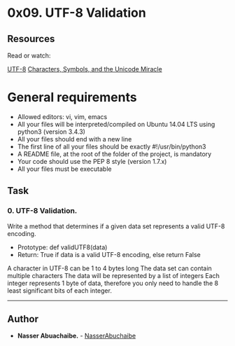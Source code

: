 # 0x09. UTF-8 Validation

## Resources

Read or watch:

[UTF-8](https://en.wikipedia.org/wiki/UTF-8)
[Characters, Symbols, and the Unicode Miracle](https://www.youtube.com/watch?v=MijmeoH9LT4)

# General requirements

- Allowed editors: vi, vim, emacs
- All your files will be interpreted/compiled on Ubuntu 14.04 LTS using python3 (version 3.4.3)
- All your files should end with a new line
- The first line of all your files should be exactly #!/usr/bin/python3
- A README file, at the root of the folder of the project, is mandatory
- Your code should use the PEP 8 style (version 1.7.x)
- All your files must be executable

## Task

### 0. UTF-8 Validation.

Write a method that determines if a given data set represents a valid UTF-8 encoding.

- Prototype: def validUTF8(data)
- Return: True if data is a valid UTF-8 encoding, else return False

A character in UTF-8 can be 1 to 4 bytes long
The data set can contain multiple characters
The data will be represented by a list of integers
Each integer represents 1 byte of data, therefore you only need to handle the 8 least significant bits of each integer.

--- 
## Author 
* **Nasser Abuachaibe.** - [NasserAbuchaibe](https://github.com/NasserAbuchaibe)
